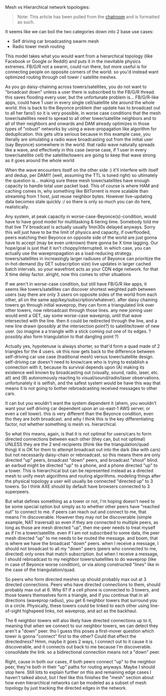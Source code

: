 Mesh vs Hierarchical network topologies:

 > Note: This article has been pulled from the [chatroom](https://gitter.im/amark/gun?at=5ce5b3fcad024978c60fc29b) and is formatted as such.

It seems like we can boil the two categories down into 2 base use cases:

 - Self driving car broadcasting swarm mesh
 - Radio tower mesh routing

This model takes what you would want from a hierarchical topology (like Facebook or Google or Reddit) and puts it in the inevitable physics extremes.
FB/G/R not a swarm, could run there, but more useful is for connecting people on opposite corners of the world.
so you'd instead want optimized routing through cell tower / satellite meshes.

As you go daisy-chaining across towers/satellites, you do not want to "broadcast down" unless a user there is subscribed to the FB/G/R thread.
this saves flooding every user, but the unfortunate problem is... FB/G/R-like apps, could have 1 user in every single cell/satellite site around the whole world.
this is back to the Beyonce problem (her update has to broadcast out to all her fans!)
so it is very possible, in worse case conditions
that the mesh tower/satellites need to spread to all other tower/satellite neighbors and to all of their neighbors and onwards
and DAM already optimizes in those types of "robust" networks by using a wave-propagation like algorithm for deduplication.
this gets ultra serious because in this example case, you literally are simulating a radio wave broadcasting out from the initial user (say Beyonce) somewhere in the world.
that radio wave naturally spreads like a wave, and effectively in this case (worse case, if 1 user in every tower/satellite cell) the satellite/towers are going to keep that wave strong as it goes around the whole world

When the wave encounters itself on the other side :) it'll interfere with itself and dedup, per DAM!!! (well, assuming the TTL is tuned right)
so ultimately the question is... making sure these mesh tower/satellites have enough capacity to handle total user packet load. This of course is where HAM and caching comes in, why something like BitTorrent is more scalable than streaming from 1 host, just reuse neighbor bytes. However live-updating data becomes stale quickly :/ so there is only so much you can do here, realistically.

Any system, at peak capacity in worse-case-Beyonce(s)-condition, would have to have good model for multitasking & tiering time.
Somebody told me that live TV broadcast is actually usually 1min30s delayed anyways.
Sorry this will just have to be the limit of physics and capacity, if overflooded, peers watching their Beyonce on opposite side of the world are just gonna have to accept (may be even unknown) there gonna be X time lagging. Our hope/goal is just that it isn't choppy/interrupted.
in which case, you can actually use the wavepropagation as a load-reducing strategy.
towers/satellites in increasingly larger radiuses of Beyonce can prioritize the in-hot-demand (by GET subscription size) live updates in larger cached batch intervals.
so your wavefront acts as your CDN edge network.
for that X time delay factor.
alright, now this comes to other situations

If we aren't in worse-case condition, but still have FB/G/R like apps, it seems like towers/satellites can discover shortest weighted path between users (say there are only 3 users on opposite sides of the world from each other, all on the same app/key/subscription/whatever).
after daisy chaining towers go through initial waveprop, they can form a triangulated link over other towers, now rebroadcast through those lines.
any new joining user would emit a GET, say some worse-case waveprop, until that wave intersected with the line.
then it could be redirected through the line, and a new line drawn (possibly at the intersection point?) to satellite/tower of new user.
(so imagine a a triangle with a stick coming out one of its edges. ? possibly also form triangulation to that dangling point ?)

Actually yes, hypotenuse is always shorter, so that'd form a quad made of 2 triangles for the 4 users.
ok
this now gets back to the difference between self-driving car use case (traditional mesh) versus tower/satellite design.
self-driving car doesn't need to know/care who is trying to establish a connection with it, because its survival depends upon (A) making its existence well known by broadcasting out (visually, sound, radio, laser, etc. all) and (B) autonomously reacting to visual/sound/radio/laser observations.
unfortunately it is selfish, and the safest system would be have this way
that means it is not going to bother rebroadcasting received messages to other cars.

It can
but you wouldn't want the system dependent it (ahem, you wouldn't want your self driving car dependent upon an us-east-1 AWS server, or even a cell tower).
this is very different than the Beyonce condition, even tho they are both broadcast.
and why I think this is the key differentiating factor, not whether something is mesh vs. hierarchical.

So what this means, again, is that it is not optimal for users/cars to form directed connections between each other (they can, but not optimal) UNLESS they are the 2 end recipients (think like the triangulation/quad thing)
it is OK for them to attempt broadcast out into the dark (like with cars)
but not necessarily daisy-chain or rebroadcast.
so this means there are only directed "up" peers, broadcast "down" peers, and broadcast "shout" blind.
an earbud might be directed "up" to a phone, and a phone directed "up" to a tower. This is hierarchical but can be represented instead as a directed mesh to unify mesh algorithms and routing algorithms.
modeling things after the physical topology
a user will usually be connected "directed up" to 3 towers. So I think AXE should by default have browsers connected to 3 superpeers.

But what defines something as a tower or not, I'm hoping doesn't need to be some special option
but simply as to whether other peers have "reached out" to connect to me.
if peers can reach out and connect to me, that means I'm discoverable. However they may not be discoverable (simple example, NAT traversal)
so even if they are connected to multiple peers, as long as those are mesh directed "up", then me-peer needs to treat myself as if I'm a tower/satellite.
even if I am not subscribed to some data, the peer mesh directed "up" to me needs to be routed the message.
and boom, that is where we have the broadcast "down" peers.
when I receive a message, I should not broadcast to all my "down" peers (peers who connected to me, directed) only ones that match subscription.
but when I receive a message, I should rebroadcast to my neighbor towers/satellites to do waveprop (like in case of Beyonce worse condition), or via along constructed "lines" like in the case of the triangulation/quad.

So peers who form directed meshes up should probably max out at 3 directed connections.
Peers who have directed connections to them, should probably max out at 6. Why 6? If a cell phone is connected to 3 towers, and those towers themselves form a triangle, and if you continue that in all directions (waveprop radius), you get 6 neighbor towers that surround you in a circle. Physically, these towers could be linked to each other using line-of-sight highspeed links, not waveprop, and act as the backhaul.

The 6 neighbor towers will also likely have directed connections up to it, meaning that when we connect to our neighbor towers, we can detect they aren't a "down" peer.
tho I guess this poses a first-mover question
which tower is gonna "connect" first to the other? Could that effect the directedness?
Hmm, maybe it goes 2 ways, I connect out to it cause it is discoverable, and it connects out back to me because I'm discoverable.
consolidate the link.
so a bidirectional connection means not a "down" peer.

Right, cause in both our cases, if both peers connect "up" to the neighbor peer, they're both in their "up" paths for routing anyways.
Maybe I should stop here. Still lots to explain further on this and remaining edge cases I haven't talked about, but I feel like this finishes the "mesh" section about how even hierarchical networks can be modeled as a subset of mesh topology by just tracking the directed edges in the network.